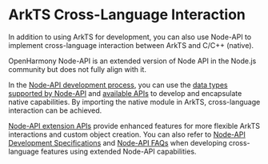 # ArkTS Cross-Language Interaction

In addition to using ArkTS for development, you can also use Node-API to implement cross-language interaction between ArkTS and C/C++ (native).

OpenHarmony Node-API is an extended version of Node API in the Node.js community but does not fully align with it.

In the [Node-API development process](../napi/use-napi-process.md), you can use the [data types supported by Node-API](../napi/napi-data-types-interfaces.md#data-types) and [available APIs](../reference/native-lib/napi.md#node-api) to develop and encapsulate native capabilities. By importing the native module in ArkTS, cross-language interaction can be achieved.

[Node-API extension APIs](../napi/use-napi-about-extension.md) provide enhanced features for more flexible ArkTS interactions and custom object creation. You can also refer to [Node-API Development Specifications](../napi/napi-guidelines.md) and [Node-API FAQs](../napi/use-napi-faqs.md) when developing cross-language features using extended Node-API capabilities.
